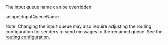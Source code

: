 The input queue name can be overridden:

snippet:InputQueueName

Note: Changing the input queue may also require adjusting the routing configuration for senders to send messages to the renamed queue. See the [routing configuration](/nservicebus/messaging/routing.md).